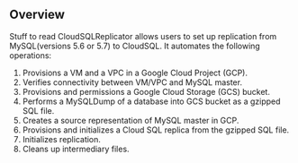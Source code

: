 ## Overview
Stuff to read
CloudSQLReplicator allows users to set up replication from MySQL(versions 5.6 or 5.7) to CloudSQL. 
It automates the following operations:

1. Provisions a VM and a VPC in a Google Cloud Project (GCP).
2. Verifies connectivity between VM/VPC and MySQL master.
3. Provisions and permissions a Google Cloud Storage (GCS) bucket.
4. Performs a MySQLDump of a database into GCS bucket as a gzipped SQL file.
5. Creates a source representation of MySQL master in GCP.
6. Provisions and initializes a Cloud SQL replica from the gzipped SQL file.
7. Initializes replication.
8. Cleans up intermediary files.
